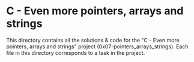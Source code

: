 # C - Even more pointers, arrays and strings

This directory contains all the solutions & code for the "C - Even more pointers, arrays and strings" project (0x07-pointers_arrays_strings). Each file in this directory corresponds to a task in the project.
